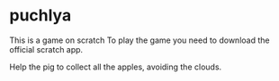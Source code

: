 # puchlya
This is a game on scratch 
To play the game you need to download the official scratch app.

Help the pig to collect all the apples, avoiding the clouds.
